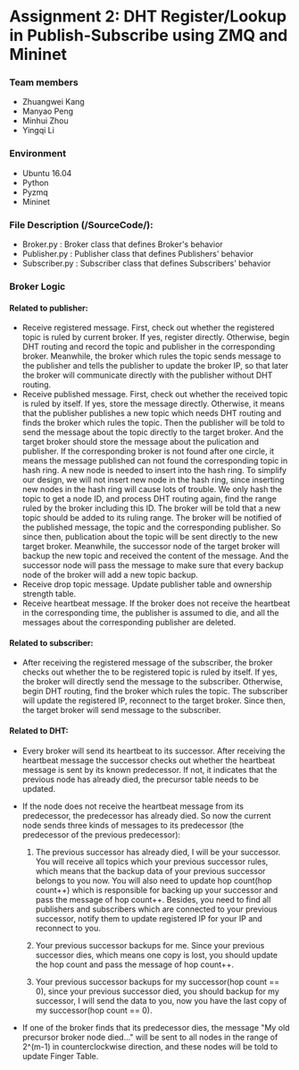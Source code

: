 # Assignment 2: DHT Register/Lookup in Publish-Subscribe using ZMQ and Mininet

### Team members

 - Zhuangwei Kang
 - Manyao Peng
 - Minhui Zhou
 - Yingqi Li

### Environment
  - Ubuntu 16.04
  - Python
  - Pyzmq
  - Mininet
  
### File Description (/SourceCode/):
  - Broker.py : Broker class that defines  Broker's behavior
  - Publisher.py : Publisher class that defines Publishers' behavior
  - Subscriber.py : Subscriber class that defines Subscribers' behavior
  
### Broker Logic
#### Related to publisher:  
 - Receive registered message. First, check out whether the registered topic is ruled by current broker. If yes, register directly. Otherwise, begin DHT routing and record the topic and publisher in the corresponding broker. Meanwhile, the broker which rules the topic sends message to the publisher and tells the publisher to update the broker IP, so that later the broker will communicate directly with the publisher without DHT routing.
 - Receive published message. First, check out whether the received topic is ruled by itself. If yes, store the message directly. Otherwise, it means that the publisher publishes a new topic which needs DHT routing and finds the broker which rules the topic. Then the publisher will be told to send the message about the topic directly to the target broker. And the target broker should store the message about the pulication and publisher. If the corresponding broker is not found after one circle, it means the message published can not found the corresponding topic in hash ring. A new node is needed to insert into the hash ring. To simplify our design, we will not insert new node in the hash ring, since inserting new nodes in the hash ring will cause lots of trouble. We only hash the topic to get a node ID, and process DHT routing again, find the range ruled by the broker including this ID. The broker will be told that a new topic should be added to its ruling range. The broker will be notified of the published message, the topic and the corresponding publisher. So since then, publication about the topic will be sent directly to the new target broker. Meanwhile, the successor node of the target broker will backup the new topic and received the content of the message. And the successor node will pass the message to make sure that every backup node of the broker will add a new topic backup.
 - Receive drop topic message. Update publisher table and ownership strength table.
 - Receive heartbeat message. If the broker does not receive the heartbeat in the corresponding time, the publisher is assumed to die, and all the messages about the corresponding publisher are deleted.
 
#### Related to subscriber:
 - After receiving the registered message of the subscriber, the broker checks out whether the to be registered topic is ruled by itself. If yes, the broker will directly send the message to the subscriber. Otherwise, begin DHT routing, find the broker which rules the topic. The subscriber will update the registered IP, reconnect to the target broker. Since then, the target broker will send message to the subscriber. 
 
#### Related to DHT:
 - Every broker will send its heartbeat to its successor. After receiving the heartbeat message the successor checks out whether the heartbeat message is sent by its known predecessor. If not, it indicates that the previous node has already died, the precursor table needs to be updated.
 - If the node does not receive the heartbeat message from its predecessor, the predecessor has already died. So now the current node sends three kinds of messages to its predecessor (the predecessor of the previous predecessor):
 
   1. The previous successor has already died, I will be your successor. You will receive all topics which your previous successor rules, which means that the backup data of your previous successor belongs to you now. You will also need to update hop count(hop count++) which is responsible for backing up your successor and pass the message of hop count++. Besides, you need to find all publishers and subscribers which are connected to your previous successor, notify them to update registered IP for your IP and reconnect to you.
   
   2. Your previous successor backups for me. Since your previous successor dies, which means one copy is lost, you should update the hop count and pass the message of hop count++.
   
   3. Your previous successor backups for my successor(hop count == 0), since your previous successor died, you should backup for my successor, I will send the data to you, now you have the last copy of my successor(hop count == 0).
   
 - If one of the broker finds that its predecessor dies, the message "My old precursor broker node died..." will be sent to all nodes in the range of 2^(m-1) in counterclockwise direction, and these nodes will be told to update Finger Table.
 
